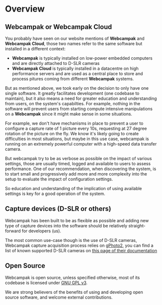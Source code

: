 # Overview

## Webcampak or Webcampak Cloud

You probably have seen on our website mentions of __Webcampak__ and __Webcampak Cloud__, those two names refer to the same software but installed in a different context:

* __Webcampak__ is typically installed on low-power embedded computers and are directly attached to D-SLR cameras
* __Webcampak Cloud__ is typically installed in a datacentre on high performance servers and are used as a central place to store and process pitures coming from different __Webcampak__ systems.

But as mentioned above, we took early on the decision to only have one single software. It greatly facilitates development (one codebase to maintain), but it also means a need for greater education and understanding from users, on the system's capabilties. For example, nothing in the software will prevent users from starting compute intensive manipulations on a __Webcampak__ since it might make sense in some situations.

For example, we don't have mechanisms in place to prevent a user to configure a capture rate of 1 picture every 10s, requesting at 27 degree rotation of the picture on the fly. We know it's likely going to create difficulties in most situations, but maybe in this use case, webcampak is running on an extremely powerful computer with a high-speed data transfer camera. 

But webcampak try to be as verbose as possible on the impact of various settings, those are usually timed, logged and available to users to assess performance. One of our recommendation, when discovering the system, is to start small and progressively add more and more complexity into the setup to evaluate the impact of configuration settings. 
 
So education and understanding of the implication of using available settings is key for a good operation of the system.

## Capture devices (D-SLR or others)

Webcampak has been built to be as flexible as possible and adding new type of capture devices into the software should be relatively straight-forward for developers (us).

The most common use-case though is the use of D-SLR cameras, Webcampak capture acquisition process relies on [gPhoto2](http://www.gphoto.org/), you can find a list of known supported D-SLR cameras on [this page of their documentation](http://www.gphoto.org/doc/remote/) 

## Open Source

Webcampak is open source, unless specified otherwise, most of its codebase is licensed under [GNU GPL v3](https://github.com/Webcampak/core/blob/develop/LICENSE). 

We are strong believers of the benefits of using and developing open source software, and welcome external contributions. 